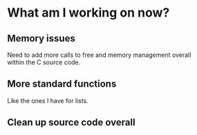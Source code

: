 # What am I working on now?
## Memory issues
Need to add more calls to free and memory management overall <br> 
within the C source code.
## More standard functions
Like the ones I have for lists.
## Clean up source code overall